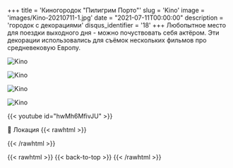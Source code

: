 +++
title = 'Киногородок "Пилигрим Порто"'
slug = 'Kino'
image = 'images/Kino-20210711-1.jpg'
date = "2021-07-11T00:00:00"
description = 'городок с декорациями'
disqus_identifier = '18'
+++
Любопытное место для поездки выходного дня - можно почуствовать себя актёром. Эти декорации использовались для съёмок нескольких фильмов про средневековую Европу.

![Kino](/images/Kino-20210711-2.jpg)

![Kino](/images/Kino-20210711-3.jpg)

![Kino](/images/Kino-20210711-4.jpg)

![Kino](/images/Kino-20210711-5.jpg)

{{< youtube id="hwMh6MfivJU" >}}

📍 Локация
{{< rawhtml >}}
<div class="yandex-map-container">
<script type="text/javascript" charset="utf-8" async src="https://api-maps.yandex.ru/services/constructor/1.0/js/?um=constructor%3A042250788b4df47aac13be02fbabb515a753b69f619fcac82b99c334e8b60a94&amp;width=800&amp;height=400&amp;lang=ru_RU&amp;scroll=true"></script>
</div>
{{< /rawhtml >}}

{{< rawhtml >}}
{{< back-to-top >}}
{{< /rawhtml >}}
